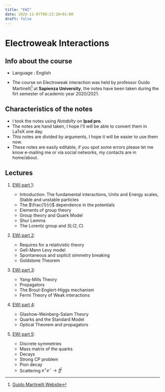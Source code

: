 ```yaml
---
title: "EWI"
date: 2020-11-07T00:23:28+01:00
draft: false
---
```



# Electroweak Interactions

## Info about the course

* Language : English

* The course on Electroweak interaction was held by professor Guido Martinelli[^1] at **Sapienza University**, the notes have been taken during the firt semester of academic year 2020/2021.

## Characteristics of the notes

- I took the notes using _Notabilty_ on **Ipad pro**.
- The notes are hand taken, I hope I'll will be able to convert them in LaTeX one day.
- This notes are divided by arguments, I hope it will be easier to use them now.
- These notes are easily editable, if you spot some errors please let me know e-mailing me or via social networks, my contacts are in home/about. 


## Lectures

1. [EWI part 1](https://drive.google.com/file/d/16EHfkHn_Ohg2nxtd5AJ9UG_EsJnlMSyC/view?usp=sharing):
    - Introduction: The fundamental interactions, Units and Energy scales, Stable and unstable particles
    - The $\frac{1}{r}$ dependence in the potentials
    - Elements of group theory
    - Group theory and Quark Model
    - Shur Lemma
    - The Lorentz group and $SL(2,C)$

2. [EWI part 2](https://drive.google.com/file/d/1c5mMzAjv0g2cyagXzTst1gFCBPFf_Hwr/view?usp=sharing):
    - Requires for a relativistic theory
    - Gell-Mann Levy model
    - Spontaneous and sxplicit simmetry breaking
    - Goldstone Theorem

3. [EWI part 3](https://drive.google.com/file/d/1Vcsc5KE3R6kdt18oPrt1iOkQ9hRdyX4B/view?usp=sharing):
    - Yang-Mills Theory
    - Propagators
    - The Brout-Englert-Higgs mechanism
    - Fermi Theory of Weak interactions

4. [EWI part 4](https://drive.google.com/file/d/1fUxIZi2AFhB7nGEorZHzxCviUaZmtEmX/view?usp=sharing):
    - Glashow-Weinberg-Salam Theory
    - Quarks and the Standard Model
    - Optical Theorem and propagators

5. [EWI part 5](https://drive.google.com/file/d/1GAw5_wV-tw-0FUFilMq1ILHcyeIg4vsl/view?usp=sharing):
    - Discrete symmetries
    - Mass matrix of the quarks
    - Decays
    - Strong CP problem
    - Pion decay
    - Scattering   $e^+e^-\to f\bar{f}$


[^1]: [Guido Martinelli Website](https://www.roma1.infn.it/~marti/index.html)
